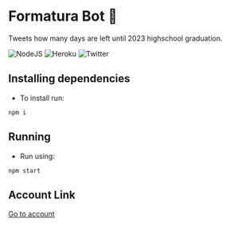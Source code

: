 # Formatura Bot 🎉
Tweets how many days are left until 2023 highschool graduation.

![NodeJS](https://img.shields.io/badge/node.js-6DA55F?style=for-the-badge&logo=node.js&logoColor=white)
![Heroku](https://img.shields.io/badge/heroku-%23430098.svg?style=for-the-badge&logo=heroku&logoColor=white)
![Twitter](https://img.shields.io/badge/Twitter-%231DA1F2.svg?style=for-the-badge&logo=Twitter&logoColor=white) 

## Installing dependencies
- To install run:
```pwsh
npm i
```

## Running
- Run using:
```pwsh
npm start
```

## Account Link
<a href="https://twitter.com/dias_ate_up">Go to account</a>
